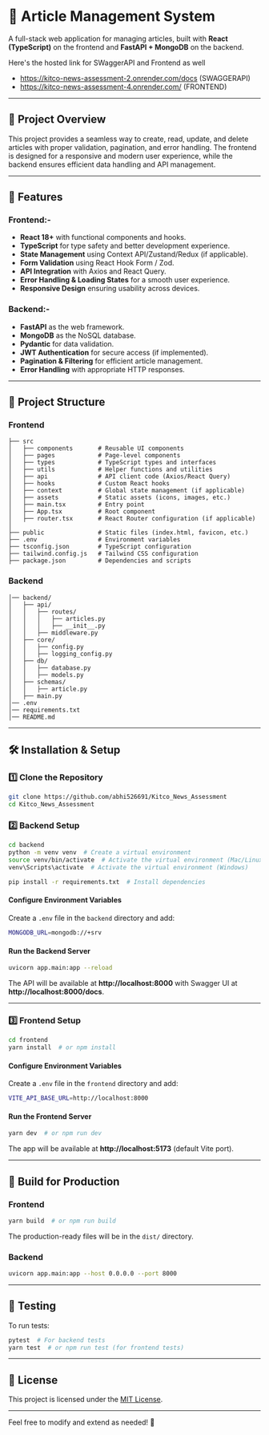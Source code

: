 # 📰 Article Management System

A full-stack web application for managing articles, built with **React (TypeScript)** on the frontend and **FastAPI + MongoDB** on the backend.

Here's the hosted link for SWaggerAPI and Frontend as well
 - https://kitco-news-assessment-2.onrender.com/docs  (SWAGGERAPI)  <br>
 - https://kitco-news-assessment-4.onrender.com/      (FRONTEND)

---

## 📌 Project Overview
This project provides a seamless way to create, read, update, and delete articles with proper validation, pagination, and error handling. The frontend is designed for a responsive and modern user experience, while the backend ensures efficient data handling and API management.

---

## 🚀 Features

### Frontend:-
- **React 18+** with functional components and hooks.
- **TypeScript** for type safety and better development experience.
- **State Management** using Context API/Zustand/Redux (if applicable).
- **Form Validation** using React Hook Form / Zod.
- **API Integration** with Axios and React Query.
- **Error Handling & Loading States** for a smooth user experience.
- **Responsive Design** ensuring usability across devices.

### Backend:-
- **FastAPI** as the web framework.
- **MongoDB** as the NoSQL database.
- **Pydantic** for data validation.
- **JWT Authentication** for secure access (if implemented).
- **Pagination & Filtering** for efficient article management.
- **Error Handling** with appropriate HTTP responses.

---

## 📁 Project Structure

### Frontend
```
├── src
│   ├── components       # Reusable UI components
│   ├── pages            # Page-level components
│   ├── types            # TypeScript types and interfaces
│   ├── utils            # Helper functions and utilities
│   ├── api              # API client code (Axios/React Query)
│   ├── hooks            # Custom React hooks
│   ├── context          # Global state management (if applicable)
│   ├── assets           # Static assets (icons, images, etc.)
│   ├── main.tsx         # Entry point
│   ├── App.tsx          # Root component
│   ├── router.tsx       # React Router configuration (if applicable)
│
├── public               # Static files (index.html, favicon, etc.)
├── .env                 # Environment variables
├── tsconfig.json        # TypeScript configuration
├── tailwind.config.js   # Tailwind CSS configuration
├── package.json         # Dependencies and scripts
```

### Backend
```
│── backend/
│   ├── api/
│   │   ├── routes/
│   │   │   ├── articles.py
│   │   │   ├── __init__.py
│   │   ├── middleware.py
│   ├── core/
│   │   ├── config.py
│   │   ├── logging_config.py
│   ├── db/
│   │   ├── database.py
│   │   ├── models.py
│   ├── schemas/
│   │   ├── article.py
│   ├── main.py
│── .env
│── requirements.txt
│── README.md
```

---

## 🛠️ Installation & Setup

### 1️⃣ Clone the Repository
```sh
git clone https://github.com/abhi526691/Kitco_News_Assessment
cd Kitco_News_Assessment
```

### 2️⃣ Backend Setup
```sh
cd backend
python -m venv venv  # Create a virtual environment
source venv/bin/activate  # Activate the virtual environment (Mac/Linux)
venv\Scripts\activate  # Activate the virtual environment (Windows)

pip install -r requirements.txt  # Install dependencies
```

#### Configure Environment Variables
Create a `.env` file in the `backend` directory and add:
```sh
MONGODB_URL=mongodb://+srv
```

#### Run the Backend Server
```sh
uvicorn app.main:app --reload
```
The API will be available at **http://localhost:8000** with Swagger UI at **http://localhost:8000/docs**.

---

### 3️⃣ Frontend Setup
```sh
cd frontend
yarn install  # or npm install
```

#### Configure Environment Variables
Create a `.env` file in the `frontend` directory and add:
```sh
VITE_API_BASE_URL=http://localhost:8000
```

#### Run the Frontend Server
```sh
yarn dev  # or npm run dev
```
The app will be available at **http://localhost:5173** (default Vite port).

---

## 🔧 Build for Production

### Frontend
```sh
yarn build  # or npm run build
```
The production-ready files will be in the `dist/` directory.

### Backend
```sh
uvicorn app.main:app --host 0.0.0.0 --port 8000
```

---

## 🧪 Testing
To run tests:
```sh
pytest  # For backend tests
yarn test  # or npm run test (for frontend tests)
```

---

## 📜 License
This project is licensed under the [MIT License](LICENSE).

---

Feel free to modify and extend as needed! 🚀

